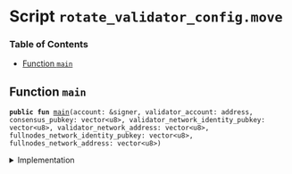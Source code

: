 
<a name="SCRIPT"></a>

# Script `rotate_validator_config.move`

### Table of Contents

-  [Function `main`](#SCRIPT_main)



<a name="SCRIPT_main"></a>

## Function `main`



<pre><code><b>public</b> <b>fun</b> <a href="#SCRIPT_main">main</a>(account: &signer, validator_account: address, consensus_pubkey: vector&lt;u8&gt;, validator_network_identity_pubkey: vector&lt;u8&gt;, validator_network_address: vector&lt;u8&gt;, fullnodes_network_identity_pubkey: vector&lt;u8&gt;, fullnodes_network_address: vector&lt;u8&gt;)
</code></pre>



<details>
<summary>Implementation</summary>


<pre><code><b>fun</b> <a href="#SCRIPT_main">main</a>(
    account: &signer,
    validator_account: address,
    consensus_pubkey: vector&lt;u8&gt;,
    validator_network_identity_pubkey: vector&lt;u8&gt;,
    validator_network_address: vector&lt;u8&gt;,
    fullnodes_network_identity_pubkey: vector&lt;u8&gt;,
    fullnodes_network_address: vector&lt;u8&gt;,
) {
    <a href="../../modules/doc/ValidatorConfig.md#0x0_ValidatorConfig_set_config">ValidatorConfig::set_config</a>(
        account,
        validator_account,
        consensus_pubkey,
        validator_network_identity_pubkey,
        validator_network_address,
        fullnodes_network_identity_pubkey,
        fullnodes_network_address
    );
    <a href="../../modules/doc/LibraSystem.md#0x0_LibraSystem_update_and_reconfigure">LibraSystem::update_and_reconfigure</a>(account);
}
</code></pre>



</details>
